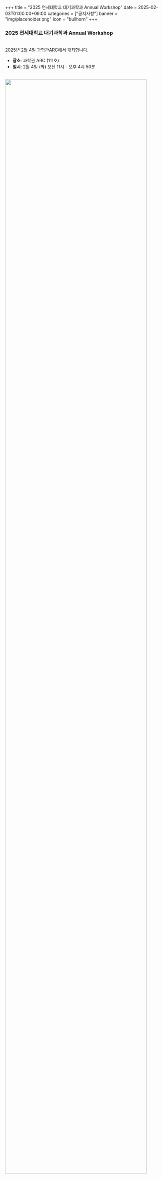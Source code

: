 +++
title = "2025 연세대학교 대기과학과 Annual Workshop"
date = 2025-02-03T01:00:00+09:00
categories = ["공지사항"]
banner = "img/placeholder.png"
icon = "bullhorn"
+++
<!--more-->

### 2025 연세대학교 대기과학과 Annual Workshop

<br>
2025년 2월 4일 과학관ARC에서 개최합니다.<br>

- **장소**: 과학관 ARC (111호) 
- **일시**: 2월 4일 (화) 오전 11시 - 오후 4시 50분


<br>
<img src="/files/notice_20250204_timetable.png" width="95%">


<br><br><br>

<img src="/files/notice_250204.jpeg" width="92%">

<br><br><br>